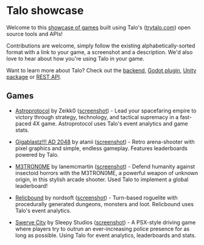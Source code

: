 # Talo showcase

Welcome to this [showcase of games](https://trytalo.com/showcase) built using Talo's ([trytalo.com](https://trytalo.com)) open source tools and APIs!

Contributions are welcome, simply follow the existing alphabetically-sorted format with a link to your game, a screenshot and a description. We'd also love to hear about how you're using Talo in your game.

Want to learn more about Talo? Check out the [backend](https://github.com/TaloDev/backend), [Godot plugin](https://github.com/TaloDev/godot), [Unity package](https://github.com/TaloDev/unity) or [REST API](https://docs.trytalo.com/docs/http/authentication).

## Games

- [Astroprotocol](https://zeikk0.itch.io/astroprotocol) by Zeikk0 ([screenshot](https://cdn.bsky.app/img/feed_fullsize/plain/did:plc:2umqligg4kd5bo6wcxpckjyc/bafkreifxfytm5mi5npaupdr4idf4wduzsfkg4ntkz7vpqsfoa3oedqiacq@jpeg)) - Lead your spacefaring empire to victory through strategy, technology, and tactical supremacy in a fast-paced 4X game. Astroprotocol uses Talo's event analytics and game stats.

- [Gigablastz!!! AD 2048](https://atanii.itch.io/gigablastz-ad-2048) by atanii ([screenshot](https://img.itch.zone/aW1hZ2UvMzAzNDgzMC8xODI2NjUxMC5wbmc=/original/1t2Zm0.png)) - Retro arena-shooter with pixel graphics and simple, endless gameplay. Features leaderboards powered by Talo.

- [M3TRON0ME](https://lanemcmartin.itch.io/m3tron0me) by lanemcmartin ([screenshot](https://img.itch.zone/aW1hZ2UvMzE1MDM4Mi8xODgxODQ5My5wbmc=/original/kFFd18.png)) - Defend humanity against insectoid horrors with the M3TRON0ME, a powerful weapon of unknown origin, in this stylish arcade shooter. Used Talo to implement a global leaderboard!

- [Relicbound](https://nordsoft.itch.io/relicbound) by nordsoft ([screenshot](https://img.itch.zone/aW1hZ2UvMzI5OTc3My8yMDI1MTI0Mi5wbmc=/original/eiXLh%2B.png)) - Turn-based roguelite with procedurally generated dungeons, monsters and loot. Relicbound uses Talo's event analytics.

- [Swerve City](https://sleepystudios.itch.io/swerve-city) by Sleepy Studios ([screenshot](https://img.itch.zone/aW1nLzg1OTQ5ODQucG5n/original/h9R2aJ.png)) - A PSX-style driving game where players try to outrun an ever-increasing police presence for as long as possible. Using Talo for event analytics, leaderboards and stats.
